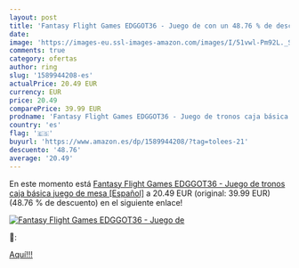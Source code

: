 ```yaml
---
layout: post
title: 'Fantasy Flight Games EDGGOT36 - Juego de con un 48.76 % de descuento'
date: 
image: 'https://images-eu.ssl-images-amazon.com/images/I/51vwl-Pm92L._SL200_.jpg'
comments: true
category: ofertas
author: ring
slug: '1589944208-es'
actualPrice: 20.49 EUR
currency: EUR
price: 20.49
comparePrice: 39.99 EUR
prodname: 'Fantasy Flight Games EDGGOT36 - Juego de tronos caja básica  juego de mesa [Español]'
country: 'es'
flag: '🇪🇸'
buyurl: 'https://www.amazon.es/dp/1589944208/?tag=tolees-21'
descuento: '48.76'
average: '20.49'
---
```


En este momento está [Fantasy Flight Games EDGGOT36 - Juego de tronos caja básica  juego de mesa [Español]](https://www.amazon.es/dp/1589944208/?tag=tolees-21) a 20.49 EUR (original: 39.99 EUR) (48.76 %  de descuento) en el siguiente enlace!

[![Fantasy Flight Games EDGGOT36 - Juego de](https://images-eu.ssl-images-amazon.com/images/I/51vwl-Pm92L._SL200_.jpg)](https://www.amazon.es/dp/1589944208/?tag=tolees-21)

🔎:


[Aquí!!!](https://www.amazon.es/dp/1589944208/?tag=tolees-21)
